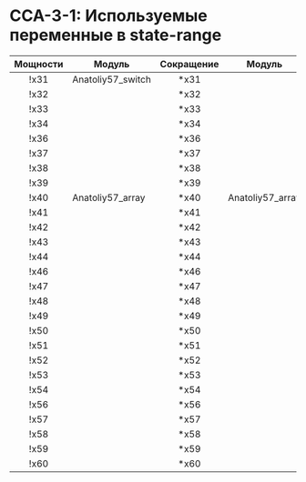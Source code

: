 # CCA-3-1: Используемые переменные в state-range #

| Мощности  | Модуль            |Сокращение | Модуль            |
|:---------:|-------------------|:---------:|-------------------|
| !x31      | Anatoliy57_switch | *x31      |                   |
| !x32      |                   | *x32      |                   |
| !x33      |                   | *x33      |                   |
| !x34      |                   | *x34      |                   |
| !x36      |                   | *x36      |                   |
| !x37      |                   | *x37      |                   |
| !x38      |                   | *x38      |                   |
| !x39      |                   | *x39      |                   |
| !x40      | Anatoliy57_array  | *x40      | Anatoliy57_array  |
| !x41      |                   | *x41      |                   |
| !x42      |                   | *x42      |                   |
| !x43      |                   | *x43      |                   |
| !x44      |                   | *x44      |                   |
| !x46      |                   | *x46      |                   |
| !x47      |                   | *x47      |                   |
| !x48      |                   | *x48      |                   |
| !x49      |                   | *x49      |                   |
| !x50      |                   | *x50      |                   |
| !x51      |                   | *x51      |                   |
| !x52      |                   | *x52      |                   |
| !x53      |                   | *x53      |                   |
| !x54      |                   | *x54      |                   |
| !x56      |                   | *x56      |                   |
| !x57      |                   | *x57      |                   |
| !x58      |                   | *x58      |                   |
| !x59      |                   | *x59      |                   |
| !x60      |                   | *x60      |                   |
